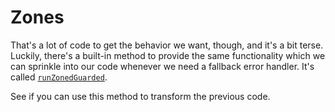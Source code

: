 # Zones

That's a lot of code to get the behavior we want, though, and it's a bit terse. Luckily, there's a built-in method to provide the same functionality which we can sprinkle into our code whenever we need a fallback error handler. It's called [`runZonedGuarded`](https://api.flutter.dev/flutter/dart-async/runZonedGuarded.html). 

See if you can use this method to transform the previous code.
